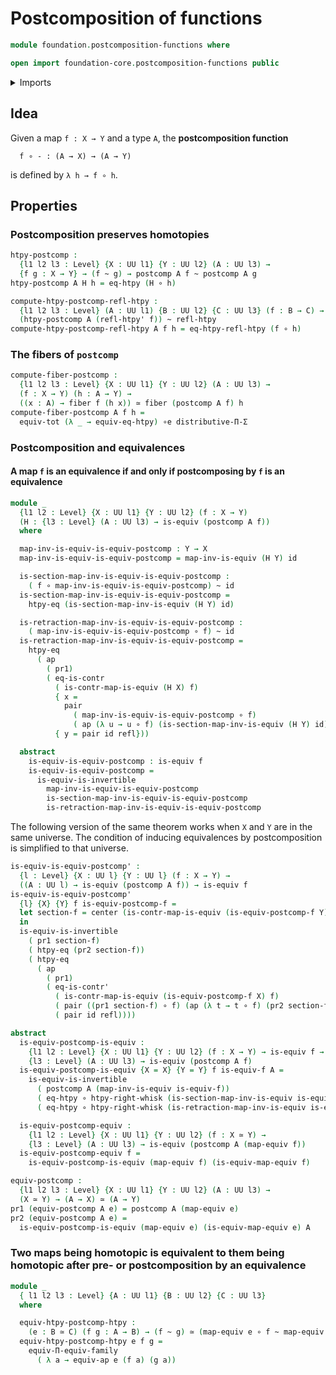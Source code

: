 # Postcomposition of functions

```agda
module foundation.postcomposition-functions where

open import foundation-core.postcomposition-functions public
```

<details><summary>Imports</summary>

```agda
open import foundation.action-on-identifications-functions
open import foundation.dependent-pair-types
open import foundation.universe-levels

open import foundation-core.contractible-maps
open import foundation-core.contractible-types
open import foundation-core.equivalences
open import foundation-core.fibers-of-maps
open import foundation-core.function-extensionality
open import foundation-core.function-types
open import foundation-core.functoriality-dependent-function-types
open import foundation-core.functoriality-dependent-pair-types
open import foundation-core.homotopies
open import foundation-core.identity-types
open import foundation-core.type-theoretic-principle-of-choice
open import foundation-core.whiskering-homotopies
```

</details>

## Idea

Given a map `f : X → Y` and a type `A`, the **postcomposition function**

```text
  f ∘ - : (A → X) → (A → Y)
```

is defined by `λ h → f ∘ h`.

## Properties

### Postcomposition preserves homotopies

```agda
htpy-postcomp :
  {l1 l2 l3 : Level} {X : UU l1} {Y : UU l2} (A : UU l3) →
  {f g : X → Y} → (f ~ g) → postcomp A f ~ postcomp A g
htpy-postcomp A H h = eq-htpy (H ∘ h)

compute-htpy-postcomp-refl-htpy :
  {l1 l2 l3 : Level} (A : UU l1) {B : UU l2} {C : UU l3} (f : B → C) →
  (htpy-postcomp A (refl-htpy' f)) ~ refl-htpy
compute-htpy-postcomp-refl-htpy A f h = eq-htpy-refl-htpy (f ∘ h)
```

### The fibers of `postcomp`

```agda
compute-fiber-postcomp :
  {l1 l2 l3 : Level} {X : UU l1} {Y : UU l2} (A : UU l3) →
  (f : X → Y) (h : A → Y) →
  ((x : A) → fiber f (h x)) ≃ fiber (postcomp A f) h
compute-fiber-postcomp A f h =
  equiv-tot (λ _ → equiv-eq-htpy) ∘e distributive-Π-Σ
```

### Postcomposition and equivalences

#### A map `f` is an equivalence if and only if postcomposing by `f` is an equivalence

```agda
module _
  {l1 l2 : Level} {X : UU l1} {Y : UU l2} (f : X → Y)
  (H : {l3 : Level} (A : UU l3) → is-equiv (postcomp A f))
  where

  map-inv-is-equiv-is-equiv-postcomp : Y → X
  map-inv-is-equiv-is-equiv-postcomp = map-inv-is-equiv (H Y) id

  is-section-map-inv-is-equiv-is-equiv-postcomp :
    ( f ∘ map-inv-is-equiv-is-equiv-postcomp) ~ id
  is-section-map-inv-is-equiv-is-equiv-postcomp =
    htpy-eq (is-section-map-inv-is-equiv (H Y) id)

  is-retraction-map-inv-is-equiv-is-equiv-postcomp :
    ( map-inv-is-equiv-is-equiv-postcomp ∘ f) ~ id
  is-retraction-map-inv-is-equiv-is-equiv-postcomp =
    htpy-eq
      ( ap
        ( pr1)
        ( eq-is-contr
          ( is-contr-map-is-equiv (H X) f)
          { x =
            pair
              ( map-inv-is-equiv-is-equiv-postcomp ∘ f)
              ( ap (λ u → u ∘ f) (is-section-map-inv-is-equiv (H Y) id))}
          { y = pair id refl}))

  abstract
    is-equiv-is-equiv-postcomp : is-equiv f
    is-equiv-is-equiv-postcomp =
      is-equiv-is-invertible
        map-inv-is-equiv-is-equiv-postcomp
        is-section-map-inv-is-equiv-is-equiv-postcomp
        is-retraction-map-inv-is-equiv-is-equiv-postcomp
```

The following version of the same theorem works when `X` and `Y` are in the same
universe. The condition of inducing equivalences by postcomposition is
simplified to that universe.

```agda
is-equiv-is-equiv-postcomp' :
  {l : Level} {X : UU l} {Y : UU l} (f : X → Y) →
  ((A : UU l) → is-equiv (postcomp A f)) → is-equiv f
is-equiv-is-equiv-postcomp'
  {l} {X} {Y} f is-equiv-postcomp-f =
  let section-f = center (is-contr-map-is-equiv (is-equiv-postcomp-f Y) id)
  in
  is-equiv-is-invertible
    ( pr1 section-f)
    ( htpy-eq (pr2 section-f))
    ( htpy-eq
      ( ap
        ( pr1)
        ( eq-is-contr'
          ( is-contr-map-is-equiv (is-equiv-postcomp-f X) f)
          ( pair ((pr1 section-f) ∘ f) (ap (λ t → t ∘ f) (pr2 section-f)))
          ( pair id refl))))

abstract
  is-equiv-postcomp-is-equiv :
    {l1 l2 : Level} {X : UU l1} {Y : UU l2} (f : X → Y) → is-equiv f →
    {l3 : Level} (A : UU l3) → is-equiv (postcomp A f)
  is-equiv-postcomp-is-equiv {X = X} {Y = Y} f is-equiv-f A =
    is-equiv-is-invertible
      ( postcomp A (map-inv-is-equiv is-equiv-f))
      ( eq-htpy ∘ htpy-right-whisk (is-section-map-inv-is-equiv is-equiv-f))
      ( eq-htpy ∘ htpy-right-whisk (is-retraction-map-inv-is-equiv is-equiv-f))

  is-equiv-postcomp-equiv :
    {l1 l2 : Level} {X : UU l1} {Y : UU l2} (f : X ≃ Y) →
    {l3 : Level} (A : UU l3) → is-equiv (postcomp A (map-equiv f))
  is-equiv-postcomp-equiv f =
    is-equiv-postcomp-is-equiv (map-equiv f) (is-equiv-map-equiv f)

equiv-postcomp :
  {l1 l2 l3 : Level} {X : UU l1} {Y : UU l2} (A : UU l3) →
  (X ≃ Y) → (A → X) ≃ (A → Y)
pr1 (equiv-postcomp A e) = postcomp A (map-equiv e)
pr2 (equiv-postcomp A e) =
  is-equiv-postcomp-is-equiv (map-equiv e) (is-equiv-map-equiv e) A
```

### Two maps being homotopic is equivalent to them being homotopic after pre- or postcomposition by an equivalence

```agda
module _
  { l1 l2 l3 : Level} {A : UU l1} {B : UU l2} {C : UU l3}
  where

  equiv-htpy-postcomp-htpy :
    (e : B ≃ C) (f g : A → B) → (f ~ g) ≃ (map-equiv e ∘ f ~ map-equiv e ∘ g)
  equiv-htpy-postcomp-htpy e f g =
    equiv-Π-equiv-family
      ( λ a → equiv-ap e (f a) (g a))
```
